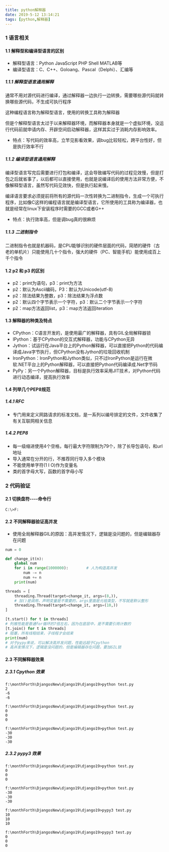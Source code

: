 ```yaml
---
title: python解释器
date: 2019-5-12 13:14:21
tags: [python,解释器]
---
```


### 1 语言相关

#### 1.1 解释型和编译型语言的区别

* 解释型语言：Python  JavaScript  PHP  Shell  MATLAB等
* 编译型语言：C、C++、Goloang、Pascal（Delphi）、汇编等

##### 1.1.1 解释型语言通用解释

通常不用对源代码进行编译，通过解释器一边执行一边转换，需要哪些源代码就转换哪些源代码，不生成可执行程序

这种编程语言称为解释型语言，使用的转换工具称为解释器

但是个解释型语言太过于以来解释器环境，而解释器本身就是一个虚拟环境，没运行代码前就申请内存、开辟空间启动解释器，这样其实过于消耗内存影响效率。

* 特点：写代码的效率高，立竿见影看效果，调bug比较轻松，跨平台性好，但是执行效率不行

##### 1.1.2 编译型语言通用解释

编译型语言写完后需要进行打包和编译，这会导致编写代码的过程见效慢，但是打包之后就省事了，以后都可以直接使用，也就是说编译后的使用方法非常方便，不像解释型语言，虽然写代码见效快，但是执行起来慢。

编译语言要求必须提前将所有的源代码一次性转换为二进制指令，生成一个可执行程序，比如像C这样的编程语言就是编译型语言，它所使用的工具称为编译器，也就是经常在linux下安装程序时需要的GCC或者G++

* 特点：执行效率高，但是调bug真的很麻烦

##### 1.1.3 二进制指令

二进制指令也就是机器码，是CPU能够识别的硬件层面的代码，简陋的硬件（古老的单机片）只能使用几十个指令，强大的硬件（PC、智能手机）能使用成百上千个指令

#### 1.2 p2 和 p3 的区别

* p2：print为语句，p3：print为方法
* p2：默认为Ascii编码，P3：默认为Unicode(utf-8)
* p2：除法结果为整数，p3：除法结果为浮点数
* p2：默认四个字节表示一个字符，p3：默认二个字节表示一个字符
* p2：map方法返回list，p3：map方法返回iteration

#### 1.3 解释器的种类及特点

* CPython：C语言开发的，是使用最广的解释器，具有GIL全局解释器锁
* IPython：基于CPython的交互式解释器，功能与CPython无异
* Jython：试运行在Java平台上的Python解释器，可以直接把Python的代码编译成Java字节执行，但CPython没有Jython的垃圾回收机制
* IronPython：IronPython和Jython类似，只不过IronPython是运行在微软.NET平台上的Python解释器，可以直接把Python代码编译成.Net字节码
* PyPy：另一个Python解释器，目标是执行效率采用JIT技术，对Python代码进行动态编译，提高执行效率

#### 1.4 列举几个PEP8规范

##### 1.4.1 RFC

* 专门用来定义网路请求的标准文档，是一系列以编号排定的文件，文件收集了有关互联网相关信息

##### 1.4.2 PEP8

* 每一级缩进使用4个空格，每行最大字符限制为79个，除了长导包语句，和url地址
* 导入通常在分开的行，不推荐同行导入多个模块
* 不能使用单字符(1 I O)作为变量名
* 类的首字母大写，函数的首字母小写

### 2 代码验证

#### 2.1 切换盘符----命令行

```shell
C:\>F:
```

#### 2.2 不同解释器验证高并发

* 使用全局解释器GIL的原因：高并发情况下，逻辑是没问题的，但是编辑器存在问题

```python
num = 0

def change_it(n):
    global num
    for i in range(1000000):		# 人为构造高并发
        num -= n
        num += n
    print(num)

threads = [
    threading.Thread(target=change_it, args=(8,)),
    # 加()是调用，声明变量是不需要的，args里面是元祖类型，不写就是默认整形
    threading.Thread(target=change_it, args=(10,))
]

[t.start() for t in threads]
# 列推性能是普通for循环的7倍左右，因为在底层中，是不需要引用计数的
[t.join() for t in threads]
# 阻塞，所有线程结束，子线程才会结束
print(num)
# 对于pypy来说，可以解决高并发问题，性能远超于Cpython
# 高并发情况下，逻辑是没问题的，但是编辑器存在问题，要加GIL锁
```

#### 2.3 不同解释器效果

##### 2.3.1 Cpython 效果

```shell
f:\monthForth\DjangosNew\django19\django19>python test.py
2
-6
-6

f:\monthForth\DjangosNew\django19\django19>python test.py
0
0
0

f:\monthForth\DjangosNew\django19\django19>python test.py
-30
-30
-30
```

##### 2.3.2 pypy3 效果

```shell
f:\monthForth\DjangosNew\django19\django19>python test.py
0
0
0

f:\monthForth\DjangosNew\django19\django19>python test.py
-30
-30
-30

f:\monthForth\DjangosNew\django19\django19>pypy3 test.py
10
10
10

f:\monthForth\DjangosNew\django19\django19>pypy3 test.py
0
0
0
```

